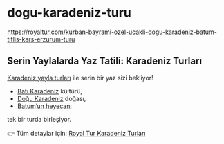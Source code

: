 # dogu-karadeniz-turu
https://royaltur.com/kurban-bayrami-ozel-ucakli-dogu-karadeniz-batum-tiflis-kars-erzurum-turu


## Serin Yaylalarda Yaz Tatili: Karadeniz Turları

[Karadeniz yayla turları](https://royaltur.com/karadeniz-yaylalar-batum-turu-5-gece-otel-konaklamali-istanbul-cikisli) ile serin bir yaz sizi bekliyor!

- [Batı Karadeniz](https://royaltur.com/bati-karadeniz-abant-safranbolu-amasra-turu-1-gece-konaklamali) kültürü,  
- [Doğu Karadeniz](https://royaltur.com/kurban-bayrami-ozel-ucakli-dogu-karadeniz-batum-tiflis-kars-erzurum-turu) doğası,  
- [Batum’un heyecanı](https://royaltur.com/karadeniz-firtinasi-ve-batum-turu-3-gece-otel-konaklamali)  

tek bir turda birleşiyor.

👉 Tüm detaylar için: [Royal Tur Karadeniz Turları](https://royaltur.com/karadeniz-turlari)
